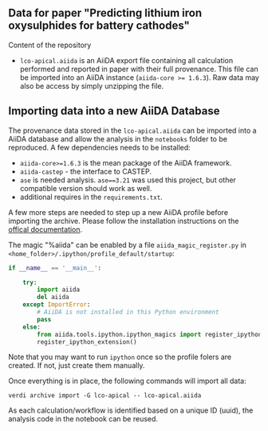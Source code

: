 ## Data for paper "Predicting lithium iron oxysulphides for battery cathodes"

Content of the repository

- `lco-apical.aiida` is an AiiDA export file containing all calculation performed and reported in paper with their full provenance. This file can be imported into an AiiDA instance (`aiida-core >= 1.6.3`). Raw data may also be access by simply unzipping the file.


## Importing data into a new AiiDA Database

The provenance data stored in the `lco-apical.aiida` can be imported into a AiiDA database and allow the analysis in the `notebooks` folder to be reproduced.
A few dependencies needs to be installed:

- `aiida-core>=1.6.3` is the mean package of the AiiDA framework. 
- `aiida-castep` - the interface to CASTEP.
- `ase` is needed analysis. `ase==3.21` was used this project, but other compatible version should work as well.
- additional requires in the `requirements.txt`.

A few more steps are needed to step up a new AiiDA profile before importing the archive. Please follow the installation instructions on the [offical documentation](https://aiida.readthedocs.io/).

The magic "%aiida" can be enabled by a file `aiida_magic_register.py` in `<home_folder>/.ipython/profile_default/startup`:


```python
if __name__ == '__main__':

    try:
        import aiida
        del aiida
    except ImportError:
        # AiiDA is not installed in this Python environment
        pass
    else:
        from aiida.tools.ipython.ipython_magics import register_ipython_extension
        register_ipython_extension()
```

Note that you may want to run `ipython` once so the profile folers are created. If not, just create them manually.

Once everything is in place, the following commands will import all data:

```base
verdi archive import -G lco-apical -- lco-apical.aiida
```

As each calculation/workflow is identified based on a unique ID (uuid), the analysis code in the notebook can be reused. 
